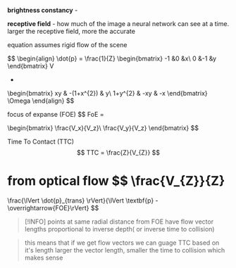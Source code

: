  **brightness constancy** - 

**receptive field** - how much of the image a neural network can see at a time. larger the receptive field, more the accurate

equation assumes rigid flow of the scene

$$
\begin{align}
\dot{p} = \frac{1}{Z}
\begin{bmatrix}
-1 &0 &x\\
0 &-1 &y
\end{bmatrix}
V

+
\begin{bmatrix}
xy & -(1+x^{2}) & y\\
1+y^{2} & -xy & -x
\end{bmatrix}
\Omega
\end{align}
$$

focus of expanse (FOE)
$$
FoE = 

\begin{bmatrix}
\frac{V_x}{V_z}\\
\frac{V_y}{V_z}
\end{bmatrix}
$$

Time To Contact (TTC)
$$
TTC = 
\frac{Z}{V_{Z}}
$$

from optical flow 
$$
\frac{V_{Z}}{Z}
 = 
 \frac{\lVert \dot{p}_{trans} \rVert}{\lVert \textbf{p} - \overrightarrow{FOE}\rVert}
$$
>[!INFO]
>points at same radial distance from FOE have flow vector lengths proportional to inverse depth( or inverse time to collision)

>this means that if we get flow vectors we can guage TTC based on it's length 
>larger the vector length, smaller the time to collision which makes sense 
